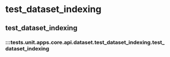 # test_dataset_indexing

## test_dataset_indexing

### :::tests.unit.apps.core.api.dataset.test_dataset_indexing.test_dataset_indexing

